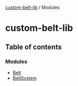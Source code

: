 [custom-belt-lib](README.md) / Modules

# custom-belt-lib

## Table of contents

### Modules

- [Belt](modules/Belt.md)
- [BeltSystem](modules/BeltSystem.md)
